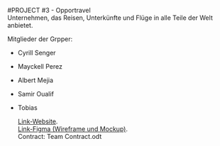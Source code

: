 #PROJECT #3 - Opportravel  
Unternehmen, das Reisen, Unterkünfte und Flüge in alle Teile der Welt anbietet.

Mitglieder der Grpper:

- Cyrill Senger
- Mayckell Perez
- Albert Mejia
- Samir Oualif
- Tobias

  [Link-Website](https://github.com/MayckellP/Project-Start-up).  
  [Link-Figma (Wireframe und Mockup)](https://www.figma.com/file/pLMeZI5LfBw9Qiln0KA72a/Mobile-Team-Projekt?node-id=6%3A19&t=RFmDR3Zif5wQYdmg-1).  
  Contract: Team Contract.odt
